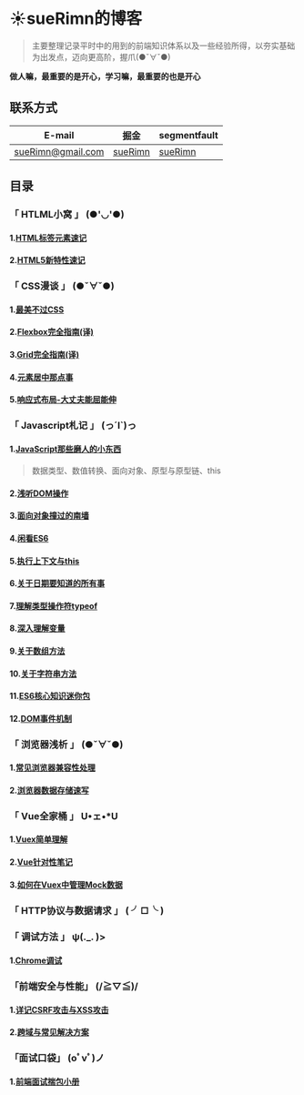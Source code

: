 # :sunny:sueRimn的博客
> 主要整理记录平时中的用到的前端知识体系以及一些经验所得，以夯实基础为出发点，迈向更高阶，握爪(●ˇ∀ˇ●)

**做人嘛，最重要的是开心，学习嘛，最重要的也是开心**
## 联系方式
E-mail | 掘金 | segmentfault
------------ | ------- | ------
sueRimn@gmail.com | [sueRimn](https://juejin.im/user/5ac449906fb9a028b92d59d1) | [sueRimn](https://segmentfault.com/u/suerimn)
## 目录
### 「 HTLML小窝 」 (●'◡'●)
#### 1.[HTML标签元素速记](https://github.com/sueRimn/Blog/blob/master/%E5%89%8D%E7%AB%AF%E7%9F%A5%E8%AF%86%E4%BD%93%E7%B3%BB/HTML/HTML%E5%9F%BA%E7%A1%80.md)
#### 2.[HTML5新特性速记](https://github.com/sueRimn/Blog/blob/master/%E5%89%8D%E7%AB%AF%E7%9F%A5%E8%AF%86%E4%BD%93%E7%B3%BB/HTML/HTML5.md)
### 「 CSS漫谈 」  (●ˇ∀ˇ●)
#### 1.[最美不过CSS](https://github.com/sueRimn/Blog/tree/master/%E5%89%8D%E7%AB%AF%E7%9F%A5%E8%AF%86%E4%BD%93%E7%B3%BB/css)
#### 2.[Flexbox完全指南(译)](https://github.com/sueRimn/Blog/blob/master/%E5%89%8D%E7%AB%AF%E7%9F%A5%E8%AF%86%E4%BD%93%E7%B3%BB/css/Flexbox%E5%AE%8C%E5%85%A8%E6%8C%87%E5%8D%97(%E8%AF%91).md)
#### 3.[Grid完全指南(译)](https://github.com/sueRimn/Blog/blob/master/%E5%89%8D%E7%AB%AF%E7%9F%A5%E8%AF%86%E4%BD%93%E7%B3%BB/css/Grid%E5%AE%8C%E5%85%A8%E6%8C%87%E5%8D%97(%E8%AF%91).md)
#### 4.[元素居中那点事](https://github.com/sueRimn/Blog/issues)
#### 5.[响应式布局-大丈夫能屈能伸]()
### 「 Javascript札记 」 (っ´Ι`)っ
#### 1.[JavaScript那些磨人的小东西](https://github.com/sueRimn/Blog/tree/master/%E5%89%8D%E7%AB%AF%E7%9F%A5%E8%AF%86%E4%BD%93%E7%B3%BB/JavaScript)
> 数据类型、数值转换、面向对象、原型与原型链、this
#### 2.[浅听DOM操作](https://github.com/sueRimn/Blog/blob/master/%E5%89%8D%E7%AB%AF%E7%9F%A5%E8%AF%86%E4%BD%93%E7%B3%BB/JavaScript/DOM%E6%93%8D%E4%BD%9C.md)
#### 3.[面向对象撞过的南墙](https://github.com/sueRimn/Blog/blob/master/%E5%89%8D%E7%AB%AF%E7%9F%A5%E8%AF%86%E4%BD%93%E7%B3%BB/JavaScript/%E9%9D%A2%E5%90%91%E5%AF%B9%E8%B1%A1%E7%BC%96%E7%A8%8B.md)
#### 4.[闲看ES6](https://github.com/sueRimn/Blog/blob/master/%E5%89%8D%E7%AB%AF%E7%9F%A5%E8%AF%86%E4%BD%93%E7%B3%BB/JavaScript/ES6%E7%AC%94%E8%AE%B0.md)
#### 5.[执行上下文与this](https://github.com/sueRimn/Blog/tree/master/%E5%89%8D%E7%AB%AF%E7%9F%A5%E8%AF%86%E4%BD%93%E7%B3%BB/JavaScript)
#### 6.[关于日期要知道的所有事](https://github.com/sueRimn/Blog/issues/4)
#### 7.[理解类型操作符typeof](https://github.com/sueRimn/Blog/issues/5)
#### 8.[深入理解变量](https://github.com/sueRimn/Blog/issues/6)
#### 9.[关于数组方法](https://github.com/sueRimn/Blog/issues/7)
#### 10.[关于字符串方法](https://github.com/sueRimn/Blog/issues/8)
#### 11.[ES6核心知识迷你包](https://github.com/sueRimn/Blog/issues/9)
#### 12.[DOM事件机制](https://github.com/sueRimn/Blog/issues/11)
### 「 浏览器浅析 」 (●ˇ∀ˇ●)
#### 1.[常见浏览器兼容性处理](https://github.com/sueRimn/Blog/blob/master/%E5%89%8D%E7%AB%AF%E7%9F%A5%E8%AF%86%E4%BD%93%E7%B3%BB/%E6%B5%8F%E8%A7%88%E5%99%A8/%E6%B5%8F%E8%A7%88%E5%99%A8%E5%85%BC%E5%AE%B9%E6%80%A7%E9%97%AE%E9%A2%98.md)
#### 2.[浏览器数据存储速写](https://github.com/sueRimn/Blog/blob/master/%E5%89%8D%E7%AB%AF%E7%9F%A5%E8%AF%86%E4%BD%93%E7%B3%BB/%E6%B5%8F%E8%A7%88%E5%99%A8/%E6%B5%8F%E8%A7%88%E5%99%A8%E6%95%B0%E6%8D%AE%E5%AD%98%E5%82%A8.md)
### 「 Vue全家桶 」 U•ェ•*U
#### 1.[Vuex简单理解](https://github.com/sueRimn/Blog/issues/1)
#### 2.[Vue针对性笔记](https://github.com/sueRimn/Blog/tree/master/%E5%89%8D%E7%AB%AF%E7%9F%A5%E8%AF%86%E4%BD%93%E7%B3%BB/%E5%89%8D%E7%AB%AF%E6%A1%86%E6%9E%B6/Vue)
#### 3.[如何在Vuex中管理Mock数据](https://github.com/sueRimn/Blog/issues/2)
### 「 HTTP协议与数据请求 」 ( ╯□╰ )
### 「 调试方法 」 ψ(._. )>
#### 1.[Chrome调试](https://github.com/sueRimn/Blog/blob/master/%E5%89%8D%E7%AB%AF%E7%9F%A5%E8%AF%86%E4%BD%93%E7%B3%BB/Chrome%E8%B0%83%E8%AF%95.md)
### 「前端安全与性能」 (/≧▽≦)/
#### 1.[详记CSRF攻击与XSS攻击](https://github.com/sueRimn/Blog/blob/master/%E5%89%8D%E7%AB%AF%E7%9F%A5%E8%AF%86%E4%BD%93%E7%B3%BB/%E5%89%8D%E7%AB%AF%E5%AE%89%E5%85%A8%E4%B8%8E%E6%80%A7%E8%83%BD/%E8%AF%A6%E8%AE%B0CSRF%E4%B8%8EXSS.md)
#### 2.[跨域与常见解决方案]()
### 「面试口袋」 (oﾟvﾟ)ノ
#### 1.[前端面试揣包小册](https://github.com/sueRimn/Blog/blob/master/%E5%89%8D%E7%AB%AF%E7%9F%A5%E8%AF%86%E4%BD%93%E7%B3%BB/%E5%89%8D%E7%AB%AF%E9%9D%A2%E8%AF%95%E6%8F%A3%E5%8C%85%E5%B0%8F%E5%86%8C.md)
